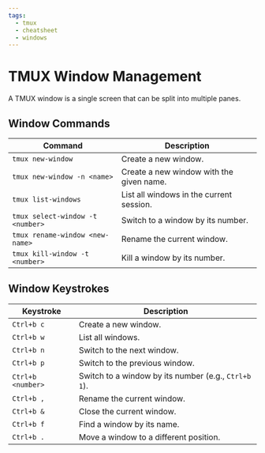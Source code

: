 ```yaml
---
tags:
  - tmux
  - cheatsheet
  - windows
---
```


# TMUX Window Management

A TMUX window is a single screen that can be split into multiple panes.

## Window Commands

| Command | Description |
| --- | --- |
| `tmux new-window` | Create a new window. |
| `tmux new-window -n <name>` | Create a new window with the given name. |
| `tmux list-windows` | List all windows in the current session. |
| `tmux select-window -t <number>` | Switch to a window by its number. |
| `tmux rename-window <new-name>` | Rename the current window. |
| `tmux kill-window -t <number>` | Kill a window by its number. |

## Window Keystrokes

| Keystroke | Description |
| --- | --- |
| `Ctrl+b c` | Create a new window. |
| `Ctrl+b w` | List all windows. |
| `Ctrl+b n` | Switch to the next window. |
| `Ctrl+b p` | Switch to the previous window. |
| `Ctrl+b <number>` | Switch to a window by its number (e.g., `Ctrl+b 1`). |
| `Ctrl+b ,` | Rename the current window. |
| `Ctrl+b &` | Close the current window. |
| `Ctrl+b f` | Find a window by its name. |
| `Ctrl+b .` | Move a window to a different position. |
